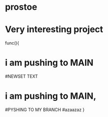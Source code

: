 # prostoe

# Very interesting project

func(){

# i am pushing to MAIN

#NEWSET TEXT

# i am pushing to MAIN,

#PYSHING TO MY BRANCH
#azaazaz
}
